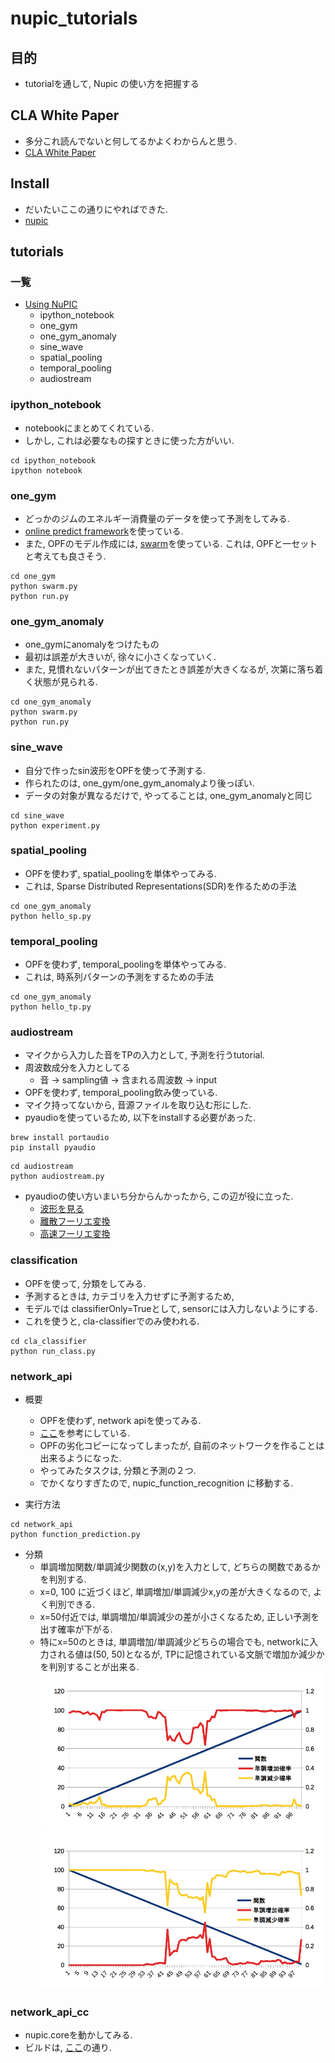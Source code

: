 nupic_tutorials
====

## 目的
+ tutorialを通して, Nupic の使い方を把握する

## CLA White Paper
+ 多分これ読んでないと何してるかよくわからんと思う.
+ [CLA White Paper](http://numenta.org/cla-white-paper.html)

## Install
+ だいたいここの通りにやればできた.
+ [nupic](https://github.com/numenta/nupic )

## tutorials
### 一覧
+ [Using NuPIC](nupic_tutorials)
  + ipython_notebook
  + one_gym
  + one_gym_anomaly
  + sine_wave
  + spatial_pooling
  + temporal_pooling
  + audiostream

### ipython_notebook
+ notebookにまとめてくれている. 
+ しかし, これは必要なもの探すときに使った方がいい.
```
cd ipython_notebook
ipython notebook
```

### one_gym
+ どっかのジムのエネルギー消費量のデータを使って予測をしてみる.
+ [online predict framework](https://github.com/numenta/nupic/wiki/Online-Prediction-Framework)を使っている.
+ また, OPFのモデル作成には, [swarm](https://github.com/numenta/nupic/wiki/Running-Swarms)を使っている. これは, OPFと一セットと考えても良さそう.
```
cd one_gym
python swarm.py
python run.py
```

### one_gym_anomaly
+ one_gymにanomalyをつけたもの
+ 最初は誤差が大きいが, 徐々に小さくなっていく.
+ また, 見慣れないパターンが出てきたとき誤差が大きくなるが, 次第に落ち着く状態が見られる.
```
cd one_gym_anomaly
python swarm.py
python run.py
```

### sine_wave
+ 自分で作ったsin波形をOPFを使って予測する.
+ 作られたのは, one_gym/one_gym_anomalyより後っぽい.
+ データの対象が異なるだけで, やってることは, one_gym_anomalyと同じ
```
cd sine_wave
python experiment.py
```

### spatial_pooling
+ OPFを使わず, spatial_poolingを単体やってみる.
+ これは, Sparse Distributed Representations(SDR)を作るための手法
```
cd one_gym_anomaly
python hello_sp.py
```

### temporal_pooling
+ OPFを使わず, temporal_poolingを単体やってみる.
+ これは, 時系列パターンの予測をするための手法
```
cd one_gym_anomaly
python hello_tp.py
```

### audiostream
+ マイクから入力した音をTPの入力として, 予測を行うtutorial.
+ 周波数成分を入力としてる
  + 音 -> sampling値 -> 含まれる周波数 -> input
+ OPFを使わず, temporal_pooling飲み使っている.
+ マイク持ってないから, 音源ファイルを取り込む形にした.
+ pyaudioを使っているため, 以下をinstallする必要があった.
```
brew install portaudio
pip install pyaudio
```
```
cd audiostream
python audiostream.py
```

+ pyaudioの使い方いまいち分からんかったから, この辺が役に立った.
  + [波形を見る](http://aidiary.hatenablog.com/entry/20110607/1307449007)
  + [離散フーリエ変換](http://aidiary.hatenablog.com/entry/20110611/1307751369)
  + [高速フーリエ変換](http://aidiary.hatenablog.com/entry/20110514/1305377659)

### classification
+ OPFを使って, 分類をしてみる.
+ 予測するときは, カテゴリを入力せずに予測するため, 
+ モデルでは classifierOnly=Trueとして, sensorには入力しないようにする.
+ これを使うと, cla-classifierでのみ使われる.
```
cd cla_classifier
python run_class.py
```

### network_api
+ 概要
  + OPFを使わず, network apiを使ってみる.
  + [ここ](https://github.com/numenta/nupic/tree/master/examples/network)を参考にしている.
  + OPFの劣化コピーになってしまったが, 自前のネットワークを作ることは出来るようになった.
  + やってみたタスクは, 分類と予測の２つ.
  + でかくなりすぎたので, nupic_function_recognition に移動する.

+ 実行方法
```
cd network_api
python function_prediction.py
```

+ 分類
  + 単調増加関数/単調減少関数の(x,y)を入力として, どちらの関数であるかを判別する.
  + x=0, 100 に近づくほど, 単調増加/単調減少x,yの差が大きくなるので, よく判別できる.
  + x=50付近では, 単調増加/単調減少の差が小さくなるため, 正しい予測を出す確率が下がる.
  + 特にx=50のときは, 単調増加/単調減少どちらの場合でも, networkに入力される値は(50, 50)となるが, TPに記憶されている文脈で増加か減少かを判別することが出来る.
![plus](network_api/result/plus.png)
![minus](network_api/result/minus.png)



### network_api_cc
+ nupic.coreを動かしてみる.
+ ビルドは, [ここ](https://github.com/numenta/nupic.core)の通り.

